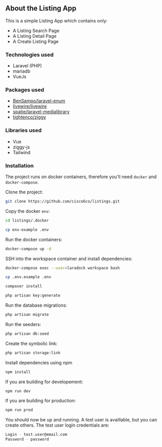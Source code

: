 ## About the Listing App

This is a simple Listing App which contains only:

- A Listing Search Page
- A Listing Detail Page
- A Create Listing Page

### Technologies used

- Laravel (PHP)
- mariadb
- VueJs

### Packages used

- [BenSampo/laravel-enum](https://github.com/bensampo/laravel-enum)
- [livewire/livewire](https://github.com/livewire/livewire)
- [spatie/laravel-medialibrary](https://github.com/spatie/laravel-medialibrary)
- [tightenco/ziggy](https://github.com/tightenco/ziggy)

### Libraries used

- Vue
- ziggy-js
- Tailwind

### Installation

The project runs on docker containers, therefore you'll need ```docker``` and ```docker-compose```.

Clone the project:

```bash
git clone https://github.com/cisco6co/listings.git
```

Copy the docker ```env```:

```bash
cd listings/.docker
```

```bash
cp env-example .env
```

Run the docker containers:

```bash
docker-compose up -d
```

SSH into the workspace container and install dependencies:

```bash
docker-compose exec --user=laradock workspace bash
```

```bash
cp .env.example .env
```

```bash
composer install
```

```bash
php artisan key:generate
```

Run the database migrations:

```bash
php artisan migrate
```

Run the seeders:
```bash
php artisan db:seed
```

Create the symbolic link:
```bash
php artisan storage:link
```

Install dependencies using npm

```bash
npm install
```

If you are building for developement:

```bash
npm run dev
```

If you are building for production:

```bash
npm run prod
```

You should now be up and running. A test user is availlable, but you can create others. The test user login credentials are:

```bash
Login - test.user@email.com 
Password - password
```
